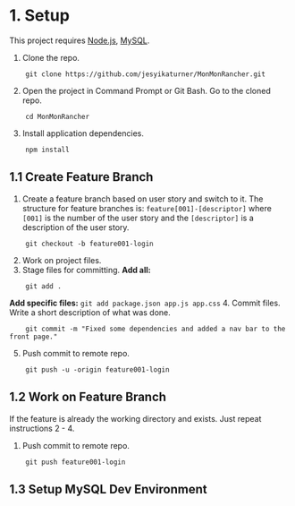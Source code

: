 # 1. Setup
This project requires [Node.js](https://nodejs.org/en/), [MySQL](https://www.mysql.com/).
1. Clone the repo.
```
    git clone https://github.com/jesyikaturner/MonMonRancher.git
```
2. Open the project in Command Prompt or Git Bash. Go to the cloned repo.
```
    cd MonMonRancher
```
3. Install application dependencies.
```
    npm install
```

## 1.1 Create Feature Branch
1. Create a feature branch based on user story and switch to it. The structure for feature branches is: `feature[001]-[descriptor]` where `[001]` is the number of the user story and the `[descriptor]` is a description of the user story.
```
    git checkout -b feature001-login
```
2. Work on project files.
3. Stage files for committing.
**Add all:**
```
    git add .
```
**Add specific files:**
``
    git add package.json app.js app.css
``
4. Commit files. Write a short description of what was done.
```
    git commit -m "Fixed some dependencies and added a nav bar to the front page."
```
5. Push commit to remote repo.
```
    git push -u -origin feature001-login
```

## 1.2 Work on Feature Branch
If the feature is already the working directory and exists. Just repeat instructions 2 - 4.
1. Push commit to remote repo.
```
    git push feature001-login
```

## 1.3 Setup MySQL Dev Environment
